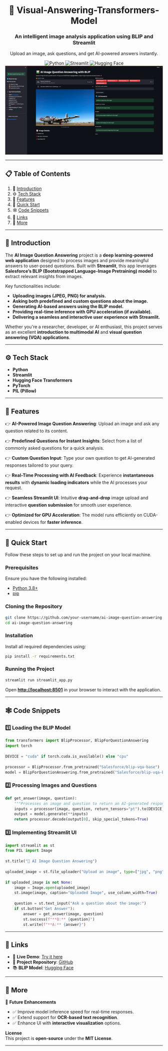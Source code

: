 
<div align="center"> 
  <h1 align="center">📸 Visual-Answering-Transformers-Model </h1>  
  <h3 align="center">An intelligent image analysis application using BLIP and Streamlit</h3>  
  <p align="center">Upload an image, ask questions, and get AI-powered answers instantly.</p>  

<div>  
    <img src="https://img.shields.io/badge/-Python-blue?style=for-the-badge&logo=python&logoColor=white&color=3776AB" alt="Python" />  
    <img src="https://img.shields.io/badge/-Streamlit-red?style=for-the-badge&logo=streamlit&logoColor=white&color=FF4B4B" alt="Streamlit" />  
    <img src="https://img.shields.io/badge/-Hugging_Face-yellow?style=for-the-badge&logo=huggingface&logoColor=black&color=FFD700" alt="Hugging Face" />  
  </div>  

  <a href="" target="_blank">  
    <img src="./project.png" alt="Project Banner" />  
  </a>  
  <br />  


</div>  

---

## 📋 <a name="table">Table of Contents</a>

1. 🤖 [Introduction](#introduction)  
2. ⚙️ [Tech Stack](#tech-stack)  
3. 🔋 [Features](#features)  
4. 🚀 [Quick Start](#quick-start)  
5. 🕸️ [Code Snippets](#snippets)  
6. 🔗 [Links](#links)  
7. 📌 [More](#more)  

---

## <a name="introduction">🤖 Introduction</a>

The **AI Image Question Answering** project is a **deep learning-powered web application** designed to process images and provide meaningful answers to user-posed questions. Built with **Streamlit**, this app leverages **Salesforce’s BLIP (Bootstrapped Language-Image Pretraining) model** to extract relevant insights from images.  

Key functionalities include:  

- **Uploading images (JPEG, PNG) for analysis.**  
- **Asking both predefined and custom questions about the image.**  
- **Generating AI-based answers using the BLIP model.**  
- **Providing real-time inference with GPU acceleration (if available).**  
- **Delivering a seamless and interactive user experience with Streamlit.**  

Whether you're a researcher, developer, or AI enthusiast, this project serves as an excellent **introduction to multimodal AI** and **visual question answering (VQA) applications**.  

---

## <a name="tech-stack">⚙️ Tech Stack</a>

- **Python**  
- **Streamlit**  
- **Hugging Face Transformers**  
- **PyTorch**  
- **PIL (Pillow)**  

---

## <a name="features">🔋 Features</a>

👉 **AI-Powered Image Question Answering**: Upload an image and ask any question related to its content.  

👉 **Predefined Questions for Instant Insights**: Select from a list of commonly asked questions for a quick analysis.  

👉 **Custom Question Input**: Type your own question to get AI-generated responses tailored to your query.  

👉 **Real-Time Processing with AI Feedback**: Experience **instantaneous results** with **dynamic loading indicators** while the AI processes your request.  

👉 **Seamless Streamlit UI**: Intuitive **drag-and-drop** image upload and interactive **question submission** for smooth user experience.  

👉 **Optimized for GPU Acceleration**: The model runs efficiently on CUDA-enabled devices for **faster inference**.  

---

## <a name="quick-start">🚀 Quick Start</a>

Follow these steps to set up and run the project on your local machine.  

### **Prerequisites**  

Ensure you have the following installed:  

- [Python 3.8+](https://www.python.org/downloads/)  
- [pip](https://pip.pypa.io/en/stable/installation/)  

### **Cloning the Repository**  

```bash
git clone https://github.com/your-username/ai-image-question-answering.git
cd ai-image-question-answering
```

### **Installation**  

Install all required dependencies using:  

```bash
pip install -r requirements.txt
```

### **Running the Project**  

```bash
streamlit run streamlit_app.py
```

Open **[http://localhost:8501](http://localhost:8501)** in your browser to interact with the application.  

---

## <a name="snippets">🕸️ Code Snippets</a>

### **1️⃣ Loading the BLIP Model**  

```python
from transformers import BlipProcessor, BlipForQuestionAnswering
import torch

DEVICE = "cuda" if torch.cuda.is_available() else "cpu"

processor = BlipProcessor.from_pretrained("Salesforce/blip-vqa-base")
model = BlipForQuestionAnswering.from_pretrained("Salesforce/blip-vqa-base").to(DEVICE)
```

### **2️⃣ Processing Images and Questions**  

```python
def get_answer(image, question):
    """Processes an image and question to return an AI-generated response."""
    inputs = processor(image, question, return_tensors="pt").to(DEVICE)
    output = model.generate(**inputs)
    return processor.decode(output[0], skip_special_tokens=True)
```

### **3️⃣ Implementing Streamlit UI**  

```python
import streamlit as st
from PIL import Image

st.title("📸 AI Image Question Answering")

uploaded_image = st.file_uploader("Upload an image", type=["jpg", "png"])

if uploaded_image is not None:
    image = Image.open(uploaded_image)
    st.image(image, caption="Uploaded Image", use_column_width=True)

    question = st.text_input("Ask a question about the image:")
    if st.button("Get Answer"):
        answer = get_answer(image, question)
        st.success(f"**Q:** {question}")
        st.write(f"**A:** {answer}")
```

---

## <a name="links">🔗 Links</a>

- 🔗 **Live Demo**: [Try it here](https://theoddysey-visual-answering-transformers-m-streamlit-app-vimg1u.streamlit.app/)  
- 📜 **Project Repository**: [GitHub](https://github.com/your-username/ai-image-question-answering)  
- 📚 **BLIP Model**: [Hugging Face](https://huggingface.co/Salesforce/blip-vqa-base)  

---

## <a name="more">📌 More</a>

🔹 **Future Enhancements**  
- ✅ Improve model inference speed for real-time responses.  
- ✅ Extend support for **OCR-based text recognition**.  
- ✅ Enhance UI with **interactive visualization** options.  

**License**  
This project is **open-source** under the **MIT License**.  

---
 